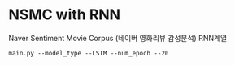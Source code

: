 # NSMC with RNN
 Naver Sentiment Movie Corpus (네이버 영화리뷰 감성분석)  RNN계열

```
main.py --model_type --LSTM --num_epoch --20
```
